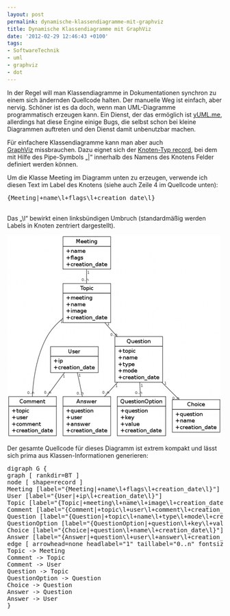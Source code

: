 ```yaml
---
layout: post
permalink: dynamische-klassendiagramme-mit-graphviz
title: Dynamische Klassendiagramme mit GraphViz
date: '2012-02-29 12:46:43 +0100'
tags:
- SoftwareTechnik
- uml
- graphviz
- dot
---
```

<p>In der Regel will man Klassendiagramme in Dokumentationen synchron zu einem sich ändernden Quellcode halten. Der manuelle Weg ist einfach, aber nervig. Schöner ist es da doch, wenn man UML-Diagramme programmatisch erzeugen kann. Ein Dienst, der das ermöglich ist <a href="http://yuml.me/">yUML.me</a>, allerdings hat diese Engine einige Bugs, die selbst schon bei kleine Diagrammen auftreten und den Dienst damit unbenutzbar machen.</p>
<p>Für einfachere Klassendiagramme kann man aber auch <a href="http://www.graphviz.org/">GraphViz</a> missbrauchen. Dazu eignet sich der <a href="http://www.graphviz.org/doc/info/shapes.html">Knoten-Typ record</a>, bei dem mit Hilfe des Pipe-Symbols „|“ innerhalb des Namens des Knotens Felder definiert werden können.</p>
<p>Um die Klasse Meeting im Diagramm unten zu erzeugen, verwende ich diesen Text im Label des Knotens (siehe auch Zeile 4 im Quellcode unten): </p>
<pre>{Meeting|+name\l+flags\l+creation_date\l}</pre>
<p> <br />
Das „\l“ bewirkt einen linksbündigen Umbruch (standardmäßig werden Labels in Knoten zentriert dargestellt).</p>
<p><img class="alignnone size-medium wp-image-986" title="Klassendiagramm erstellt in GraphViz / Dot" src="/uploads/2012/02/models-500x472.png" alt="Klassendiagramm erstellt in GraphViz / Dot" width="500" height="472" /></p>
<p>Der gesamte Quellcode für dieses Diagramm ist extrem kompakt und lässt sich prima aus Klassen-Informationen generieren:</p>
<pre>digraph G {
graph [ rankdir=BT ]
node [ shape=record ]
Meeting [label="{Meeting|+name\l+flags\l+creation_date\l}"]
User [label="{User|+ip\l+creation_date\l}"]
Topic [label="{Topic|+meeting\l+name\l+image\l+creation_date\l}"]
Comment [label="{Comment|+topic\l+user\l+comment\l+creation_date\l}"]
Question [label="{Question|+topic\l+name\l+type\l+mode\l+creation_date\l}"]
QuestionOption [label="{QuestionOption|+question\l+key\l+value\l+creation_date\l}"]
Choice [label="{Choice|+question\l+name\l+creation_date\l}"]
Answer [label="{Answer|+question\l+user\l+answer\l+creation_date\l}"]
edge [ arrowhead=none headlabel="1" taillabel="0..n" fontsize=10 ]
Topic -&gt; Meeting
Comment -&gt; Topic
Comment -&gt; User
Question -&gt; Topic
QuestionOption -&gt; Question
Choice -&gt; Question
Answer -&gt; Question
Answer -&gt; User
}</pre>
